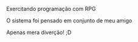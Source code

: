 Exercitando programação com RPG

O sistema foi pensado em conjunto de meu amigo

Apenas mera diverção! ;D